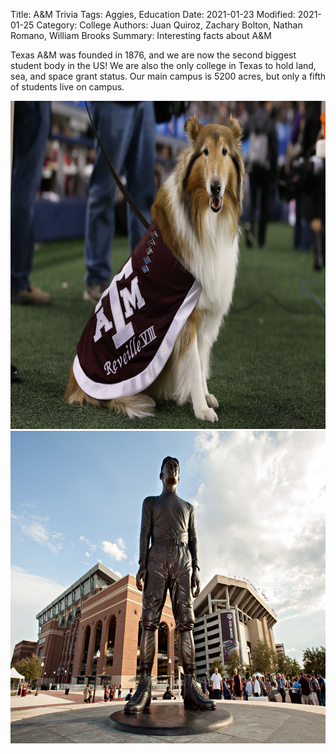 Title: A&M Trivia
Tags: Aggies, Education
Date: 2021-01-23
Modified: 2021-01-25
Category: College
Authors: Juan Quiroz, Zachary Bolton, Nathan Romano, William Brooks
Summary: Interesting facts about A&M

<html>
    <head>
        <title>A&M Trivia</title>
        <meta name="tags" content="Aggies, Education" />
        <meta name="date" content="2021-01-23" />
        <meta name="modified" content="2021-01-25" />
        <meta name="category" content="College" />
        <meta name="authors" content="Juan Quiroz, Zachary Bolton, Nathan Romano, William Brooks" />
        <meta name="summary" content="Interesting facts about A&M" />
    </head>
    <body>
        <p>Texas A&M was founded in 1876, and we are now the second biggest student body in the US!
            We are also the only college in Texas to hold land, sea, and space grant status.
            Our main campus is 5200 acres, but only a fifth of students live on campus.</p>
        <center><img src="images/dog.jpg" alt="Reveille" width="700" height="525">
        <img src="images/man.jpg" alt="The 12th Man" width="600"height="500"></center>
    </body>
</html>
